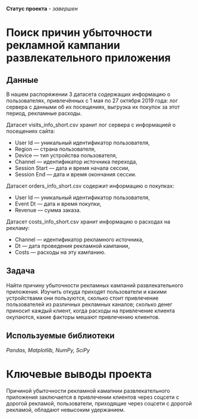 **Статус проекта** - *завершен*

# Поиск причин убыточности рекламной кампании развлекательного приложения

## Данные

В нашем распоряжении 3 датасета содержащих информацию о пользователях, привлечённых с 1 мая по 27 октября 2019 года: лог сервера с данными об их посещениях,
выгрузка их покупок за этот период, рекламные расходы.


Датасет visits_info_short.csv хранит лог сервера с информацией о посещениях сайта:

- User Id — уникальный идентификатор пользователя,
- Region — страна пользователя,
- Device — тип устройства пользователя,
- Channel — идентификатор источника перехода,
- Session Start — дата и время начала сессии,
- Session End — дата и время окончания сессии.
 
Датасет orders_info_short.csv содержит информацию о покупках:
- User Id — уникальный идентификатор пользователя,
- Event Dt — дата и время покупки,
- Revenue — сумма заказа.

Датасет costs_info_short.csv хранит информацию о расходах на рекламу:
- Channel — идентификатор рекламного источника,
- Dt — дата проведения рекламной кампании,
- Costs — расходы на эту кампанию.

## Задача

Найти причину убыточности рекламных кампаний развлекательного приложения. Изучить откуда приходят пользователи и какими устройствами они пользуются,
сколько стоит привлечение пользователей из различных рекламных каналов; сколько денег приносит каждый клиент, когда расходы на привлечение клиента окупаются, какие факторы мешают привлечению клиентов.


## Используемые библиотеки

*Pandas, Matplotlib, NumPy, SciPy*

# Ключевые выводы проекта

Причиной убыточности рекламной камапнии развлекательного приложения заключается в привлечении клиентов через соцсети с дорогой рекламой, пользователи, приходящие через соцсети с дорогой рекламой, обладают невысоким удержанием. 
